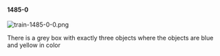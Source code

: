 #### 1485-0
![train-1485-0-0.png](https://github.com/lil-lab/nlvr/raw/master/nlvr/train/images/5/train-1485-0-0.png "train-1485-0-0.png")

There is a grey box with exactly three objects where the objects are blue and yellow in color